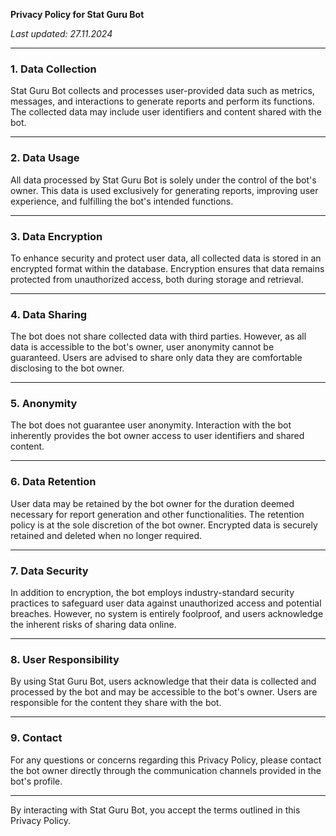 **Privacy Policy for Stat Guru Bot**

_Last updated: 27.11.2024_

---

### 1. **Data Collection**
Stat Guru Bot collects and processes user-provided data such as metrics, messages, and interactions to generate reports and perform its functions. The collected data may include user identifiers and content shared with the bot.

---

### 2. **Data Usage**
All data processed by Stat Guru Bot is solely under the control of the bot's owner. This data is used exclusively for generating reports, improving user experience, and fulfilling the bot's intended functions.

---

### 3. **Data Encryption**
To enhance security and protect user data, all collected data is stored in an encrypted format within the database. Encryption ensures that data remains protected from unauthorized access, both during storage and retrieval.

---

### 4. **Data Sharing**
The bot does not share collected data with third parties. However, as all data is accessible to the bot's owner, user anonymity cannot be guaranteed. Users are advised to share only data they are comfortable disclosing to the bot owner.

---

### 5. **Anonymity**
The bot does not guarantee user anonymity. Interaction with the bot inherently provides the bot owner access to user identifiers and shared content.

---

### 6. **Data Retention**
User data may be retained by the bot owner for the duration deemed necessary for report generation and other functionalities. The retention policy is at the sole discretion of the bot owner. Encrypted data is securely retained and deleted when no longer required.

---

### 7. **Data Security**
In addition to encryption, the bot employs industry-standard security practices to safeguard user data against unauthorized access and potential breaches. However, no system is entirely foolproof, and users acknowledge the inherent risks of sharing data online.

---

### 8. **User Responsibility**
By using Stat Guru Bot, users acknowledge that their data is collected and processed by the bot and may be accessible to the bot's owner. Users are responsible for the content they share with the bot.

---

### 9. **Contact**
For any questions or concerns regarding this Privacy Policy, please contact the bot owner directly through the communication channels provided in the bot's profile.

---

By interacting with Stat Guru Bot, you accept the terms outlined in this Privacy Policy.
